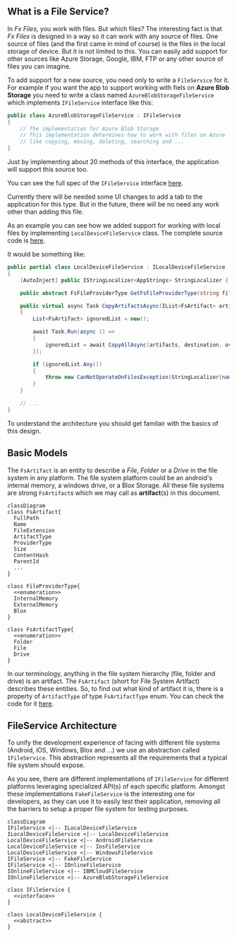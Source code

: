 ## What is a File Service?
In *Fx Files*, you work with files. But which files? The interesting fact is that *Fx Files* is designed in a way so it can work with any source of files. One  source of files (and the first came in mind of course) is the files in the local storage of device. But it is not limited to this. You can easily add support for other sources like Azure Storage, Google, IBM, FTP or any other source of files you can imagine.

To add support for a new source, you need only to write a `FileService` for it. For example if you want the app to support working with fiels on **Azure Blob Storage** you need to write a class named `AzureBlobStorageFileService` which implements `IFileService` interface like this:

```csharp
public class AzureBlobStorageFileService : IFileService
{
    // The implementation for Azure Blob Storage 
    // This implementation determines how to work with files on Azure
    // like copying, moving, deleting, searching and ...
}
```

Just by implementing about 20 methods of this interface, the application will support this source too.

You can see the full spec of the `IFileService` interface [here](https://github.com/functionland/fx-files/blob/main/src/Client/Shared/Services/Contracts/FileService/IFileService.cs).

Currently there will be needed some UI changes to add a tab to the application for this type. But in the future, there will be no need any work other than adding this file.

As an example you can see how we added support for working with local files by implementing `LocalDeviceFileService` class. The complete source code is [here](https://github.com/functionland/fx-files/blob/main/src/Client/Shared/Services/Implementations/FileService/LocalDeviceFileService.cs).

It would be something like:

```csharp
public partial class LocalDeviceFileService : ILocalDeviceFileService
{
    [AutoInject] public IStringLocalizer<AppStrings> StringLocalizer { get; set; } = default!;

    public abstract FsFileProviderType GetFsFileProviderType(string filePath);

    public virtual async Task CopyArtifactsAsync(IList<FsArtifact> artifacts, string destination, bool overwrite = false, Func<ProgressInfo, Task>? onProgress = null, CancellationToken? cancellationToken = null)
    {
        List<FsArtifact> ignoredList = new();

        await Task.Run(async () =>
        {
            ignoredList = await CopyAllAsync(artifacts, destination, overwrite, ignoredList, onProgress, true, cancellationToken);
        });

        if (ignoredList.Any())
        {
            throw new CanNotOperateOnFilesException(StringLocalizer[nameof(AppStrings.CanNotOperateOnFilesException)], ignoredList);
        }
    }

    // ...
}
```

To understand the architecture you should get familair with the basics of this design.

## Basic Models
The `FsArtifact` is an entity to describe a *File*, *Folder* or a *Drive* in the file system in any platform. The file system platform could be an android's internal memory, a windows drive, or a Blox Storage. All these file systems are strong `FsArtifact`s which we may call as **artifact**(s) in this document.

```mermaid
classDiagram
class FsArtifact{
  FullPath
  Name
  FileExtension
  ArtifactType
  ProviderType
  Size
  ContentHash
  ParentId
  ...
}

class FileProviderType{
  <<enumeration>>
  InternalMemory
  ExternalMemory
  Blox
}

class FsArtifactType{
  <<enumeration>>
  Folder
  File
  Drive
}
```


In our terminology, anything in the file system hierarchy (file, folder and drive) is an artifact. The `FsArtifact` (short for File System Artifact) describes these entities. So, to find out what kind of artifact it is, there is a property of `ArtifactType` of type `FsArtifactType` enum. You can check the code for it [here](https://github.com/functionland/fx-files/blob/main/src/Client/Shared/Models/FsArtifact.cs).

## FileService Architecture
To unify the development experience of facing with different file systems (Android, iOS, Windows, Blox and ...) we use an abstraction called `IFileService`. This abstraction represents all the requirements that a typical file system should expose.

As you see, there are different implementations of `IFileService` for different platforms leveraging specialized API(s) of each specific platform.
Amongst these implementations `FakeFileService` is the interesting one for developers, as they can use it to easily test their application, removing all the barriers to setup a proper file system for testing purposes.

```mermaid
classDiagram
IFileService <|-- ILocalDeviceFileService
ILocalDeviceFileService <|-- LocalDeviceFileService
LocalDeviceFileService <|-- AndroidFileService
LocalDeviceFileService <|-- IosFileService
LocalDeviceFileService <|-- WindowsFileService
IFileService <|-- FakeFileService
IFileService <|-- IOnlineFileService
IOnlineFileService <|-- IBMCloudFileService
IOnlineFileService <|-- AzureBlobStorageFileService

class IFileService {
  <<interface>>
}

class LocalDeviceFileService {
  <<abstract>>
}

```
